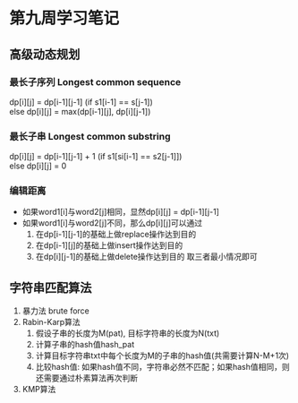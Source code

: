 # 第九周学习笔记
## 高级动态规划
### 最长子序列 Longest common sequence
dp[i][j] = dp[i-1][j-1] (if s1[i-1] == s[j-1])  
else dp[i][j] = max(dp[i-1][j], dp[i][j-1])
### 最长子串 Longest common substring
dp[i][j] = dp[i-1][j-1] + 1 (if s1[si[i-1] == s2[j-1]])  
else dp[i][j] = 0
### 编辑距离
* 如果word1[i]与word2[j]相同，显然dp[i][j] = dp[i-1][j-1]
* 如果word1[i]与word2[j]不同，那么dp[i][j]可以通过
    1. 在dp[i-1][j-1]的基础上做replace操作达到目的
    2. 在dp[i-1][j]的基础上做insert操作达到目的
    3. 在dp[i][j-1]的基础上做delete操作达到目的
    取三者最小情况即可

## 字符串匹配算法
1. 暴力法 brute force
2. Rabin-Karp算法  
    1. 假设子串的长度为M(pat), 目标字符串的长度为N(txt)
    2. 计算子串的hash值hash_pat
    3. 计算目标字符串txt中每个长度为M的子串的hash值(共需要计算N-M+1次)
    4. 比较hash值: 如果hash值不同，字符串必然不匹配；如果hash值相同，则还需要通过朴素算法再次判断
3. KMP算法
